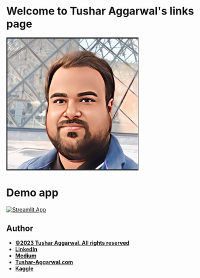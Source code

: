 # Welcome to Tushar Aggarwal's links page

<img src="dp.jpg" width="350">


# Demo app

[![Streamlit App](https://static.streamlit.io/badges/streamlit_badge_black_white.svg)](https://taggdata.streamlit.app/)

## Author
- <ins><b>©2023 Tushar Aggarwal. All rights reserved</b></ins>
- <b>[LinkedIn](https://www.linkedin.com/in/tusharaggarwalinseec/)</b>
- <b>[Medium](https://medium.com/@tushar_aggarwal)</b> 
- <b>[Tushar-Aggarwal.com](https://www.tushar-aggarwal.com/)</b>
- <b>[Kaggle](https://www.kaggle.com/tusharaggarwal27)</b> 


